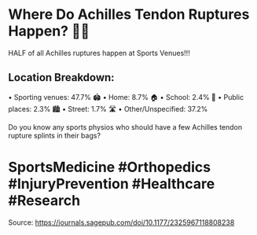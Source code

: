 # Where Do Achilles Tendon Ruptures Happen? 🏃‍♂️

HALF of all Achilles ruptures happen at Sports Venues!!!

## Location Breakdown:

• Sporting venues: 47.7% 🏟️
• Home: 8.7% 🏠
• School: 2.4% 🏫
• Public places: 2.3% 🏙️
• Street: 1.7% 🛣️
• Other/Unspecified: 37.2%

Do you know any sports physios who should have a few Achilles tendon rupture splints in their bags?

# SportsMedicine #Orthopedics #InjuryPrevention #Healthcare #Research

Source: <https://journals.sagepub.com/doi/10.1177/2325967118808238>
